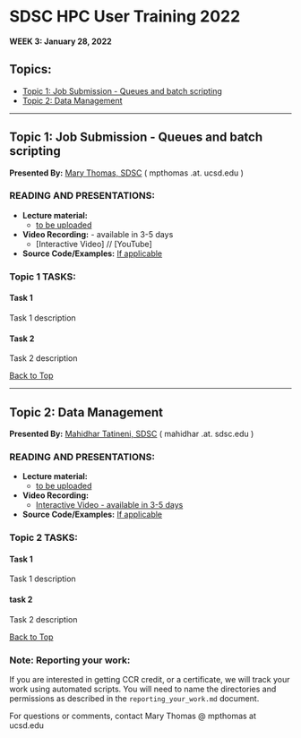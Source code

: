 # SDSC HPC User Training 2022

**WEEK 3: January 28, 2022**

## Topics:<a name="top">
* [Topic 1: Job Submission - Queues and batch scripting](#topic1)
* [Topic 2: Data Management](#topic2)

________
## Topic 1:  Job Submission - Queues and batch scripting <a name="topic1"></a>
**Presented By:** [Mary Thomas, SDSC](https://www.sdsc.edu/research/researcher_spotlight/thomas_mary.html) ( mpthomas .at. ucsd.edu )

### READING AND PRESENTATIONS:
* **Lecture material:** 
   * [to be uploaded]()
* **Video Recording:** - available in 3-5 days
   * [Interactive Video] // [YouTube]
* **Source Code/Examples:** [If applicable]()

### Topic 1 TASKS:

#### Task 1
Task 1 description 


#### Task 2
Task 2 description 

[Back to Top](#top)
________
## Topic 2: Data Management  <a name="topic2"></a>
**Presented By:** [Mahidhar Tatineni, SDSC](https://www.sdsc.edu/research/researcher_spotlight/tatineni_mahidhar.html) ( mahidhar  .at.  sdsc.edu )

### READING AND PRESENTATIONS:
* **Lecture material:** 
   * [to be uploaded]()
* **Video Recording:** 
   * [Interactive Video - available in 3-5 days]()
* **Source Code/Examples:** [If applicable]()

### Topic 2 TASKS:

#### Task 1
Task 1 description 


#### task 2
Task 2 description 

[Back to Top](#top)

### Note: Reporting your work:
If you are interested in getting CCR credit, or a certificate, we will track your work using automated scripts.
You will need to name the directories and permissions as described in the ``reporting_your_work.md`` document.



For questions or comments, contact Mary Thomas @ mpthomas  at  ucsd.edu
